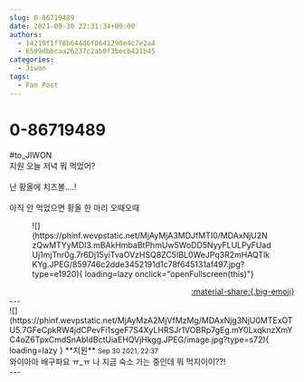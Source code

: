 ```yaml
---
slug: 0-86719489
date: 2021-09-30 22:31:34+09:00
authors:
  - 14219f1ff8b644d6f0641290e4c7e2a4
  - 6599dbbcaa26237c2ab0f3becb421b45
categories:
  - Jiwon
tags:
  - Fan Post
---
```


# 0-86719489

<div class="post-container" markdown="1">
<div class="content-container md-sidebar__scrollwrap" markdown="1">

\#to_JIWON<br>지원 오늘 저녁 뭐 먹었어?<br><br>난 황올에 치즈볼....!<br><br>아직 안 먹었으면 황올 한 마리 오때오때
<figure markdown="1">
![](https://phinf.wevpstatic.net/MjAyMjA3MDJfMTI0/MDAxNjU2NzQwMTYyMDI3.mBAkHmbaBtPhmUw5WoDD5NyyFLULPyFUadUj1mjTnr0g.7r6Dj15yiTvaOVzHSQ8ZC5IBL0WeJPq3R2mHAQTlkKYg.JPEG/859746c2dde3452191d1c78f645131af497.jpg?type=e1920){ loading=lazy onclick="openFullscreen(this)"}
</figure>


</div>
</div>

<div style="text-align: right;" markdown="1">
<a href="https://weverse.io/fromis9/fanpost/0-86719489" style="text-align: right;">:material-share:{.big-emoji}</a>
</div>
---

<div class="comments-container md-sidebar__scrollwrap" markdown="1">
<div class="comment" markdown="1">
<div class='id-container' markdown="1">
![](https://phinf.wevpstatic.net/MjAyMzA2MjVfMzMg/MDAxNjg3NjU0MTExOTU5.7GFeCpkRW4jdCPevFi1sgeF7S4XyLHRSJr1VOBRp7gEg.mY0LxqknzXmYC4oZ6TpxCmdSnAbldBctUiaEHQVjHkgg.JPEG/image.jpg?type=s72){ loading=lazy }
**<span class="artist">지원</span>** <small>Sep 30 2021, 22:37</small><br>
</div>
<div class='comment-body' markdown="1">
와이아아 배구파요 ㅠ_ㅠ 나 지금 숙소 가는 중인데 뭐 먹지이이??!
</div>
</div>
</div>
---
